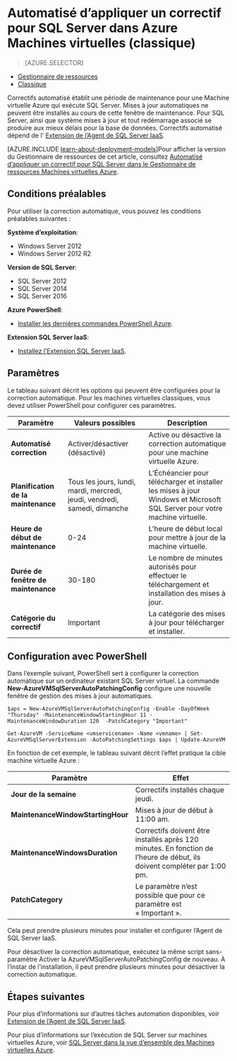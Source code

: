 <properties
    pageTitle="Automatisé d’appliquer un correctif pour SQL Server machines virtuelles (standard) | Microsoft Azure"
    description="Explique la fonctionnalité de correction automatique pour SQL Server Machines virtuelles en cours d’exécution dans Azure en utilisant le mode de déploiement classique."
    services="virtual-machines-windows"
    documentationCenter="na"
    authors="rothja"
    manager="jhubbard"
    editor=""
    tags="azure-service-management" />
<tags
    ms.service="virtual-machines-windows"
    ms.devlang="na"
    ms.topic="article"
    ms.tgt_pltfrm="vm-windows-sql-server"
    ms.workload="infrastructure-services"
    ms.date="09/26/2016"
    ms.author="jroth" />

# <a name="automated-patching-for-sql-server-in-azure-virtual-machines-classic"></a>Automatisé d’appliquer un correctif pour SQL Server dans Azure Machines virtuelles (classique)

> [AZURE.SELECTOR]
- [Gestionnaire de ressources](virtual-machines-windows-sql-automated-patching.md)
- [Classique](virtual-machines-windows-classic-sql-automated-patching.md)

Correctifs automatisé établit une période de maintenance pour une Machine virtuelle Azure qui exécute SQL Server. Mises à jour automatiques ne peuvent être installés au cours de cette fenêtre de maintenance. Pour SQL Server, ainsi que système mises à jour et tout redémarrage associé se produire aux mieux délais pour la base de données. Correctifs automatisé dépend de l' [Extension de l’Agent de SQL Server IaaS](virtual-machines-windows-classic-sql-server-agent-extension.md).

[AZURE.INCLUDE [learn-about-deployment-models](../../includes/learn-about-deployment-models-classic-include.md)]Pour afficher la version du Gestionnaire de ressources de cet article, consultez [Automatisé d’appliquer un correctif pour SQL Server dans le Gestionnaire de ressources Machines virtuelles Azure](virtual-machines-windows-sql-automated-patching.md).

## <a name="prerequisites"></a>Conditions préalables

Pour utiliser la correction automatique, vous pouvez les conditions préalables suivantes :

**Système d’exploitation**:

- Windows Server 2012
- Windows Server 2012 R2

**Version de SQL Server**:

- SQL Server 2012
- SQL Server 2014
- SQL Server 2016

**Azure PowerShell**:

- [Installer les dernières commandes PowerShell Azure](../powershell-install-configure.md).

**Extension SQL Server IaaS**:

- [Installez l’Extension SQL Server IaaS](virtual-machines-windows-classic-sql-server-agent-extension.md).

## <a name="settings"></a>Paramètres

Le tableau suivant décrit les options qui peuvent être configurées pour la correction automatique. Pour les machines virtuelles classiques, vous devez utiliser PowerShell pour configurer ces paramètres.

|Paramètre|Valeurs possibles|Description|
|---|---|---|
|**Automatisé correction**|Activer/désactiver (désactivé)|Active ou désactive la correction automatique pour une machine virtuelle Azure.|
|**Planification de la maintenance**|Tous les jours, lundi, mardi, mercredi, jeudi, vendredi, samedi, dimanche|L’Échéancier pour télécharger et installer les mises à jour Windows et Microsoft SQL Server pour votre machine virtuelle.|
|**Heure de début de maintenance**|0-24|L’heure de début local pour mettre à jour de la machine virtuelle.|
|**Durée de fenêtre de maintenance**|30-180|Le nombre de minutes autorisés pour effectuer le téléchargement et installation des mises à jour.|
|**Catégorie du correctif**|Important|La catégorie des mises à jour pour télécharger et installer.|

## <a name="configuration-with-powershell"></a>Configuration avec PowerShell

Dans l’exemple suivant, PowerShell sert à configurer la correction automatique sur un ordinateur existant SQL Server virtuel. La commande **New-AzureVMSqlServerAutoPatchingConfig** configure une nouvelle fenêtre de gestion des mises à jour automatiques.

    $aps = New-AzureVMSqlServerAutoPatchingConfig -Enable -DayOfWeek "Thursday" -MaintenanceWindowStartingHour 11 -MaintenanceWindowDuration 120  -PatchCategory "Important"

    Get-AzureVM -ServiceName <vmservicename> -Name <vmname> | Set-AzureVMSqlServerExtension -AutoPatchingSettings $aps | Update-AzureVM

En fonction de cet exemple, le tableau suivant décrit l’effet pratique la cible machine virtuelle Azure :

|Paramètre|Effet|
|---|---|
|**Jour de la semaine**|Correctifs installés chaque jeudi.|
|**MaintenanceWindowStartingHour**|Mises à jour de début à 11:00 am.|
|**MaintenanceWindowsDuration**|Correctifs doivent être installés après 120 minutes. En fonction de l’heure de début, ils doivent compléter par 1:00 pm.|
|**PatchCategory**|Le paramètre n’est possible que pour ce paramètre est « Important ».|

Cela peut prendre plusieurs minutes pour installer et configurer l’Agent de SQL Server IaaS.

Pour désactiver la correction automatique, exécutez la même script sans-paramètre Activer la AzureVMSqlServerAutoPatchingConfig de nouveau. À l’instar de l’installation, il peut prendre plusieurs minutes pour désactiver la correction automatique.

## <a name="next-steps"></a>Étapes suivantes

Pour plus d’informations sur d’autres tâches automation disponibles, voir [Extension de l’Agent de SQL Server IaaS](virtual-machines-windows-classic-sql-server-agent-extension.md).

Pour plus d’informations sur l’exécution de SQL Server sur machines virtuelles Azure, voir [SQL Server dans la vue d’ensemble des Machines virtuelles Azure](virtual-machines-windows-sql-server-iaas-overview.md).
